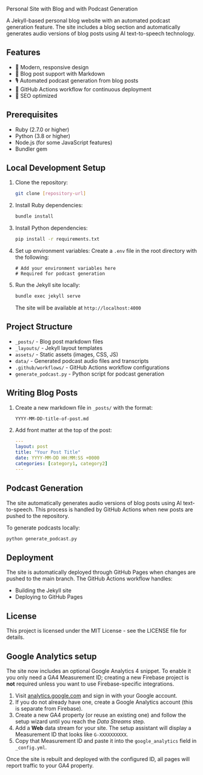 Personal Site with Blog and with Podcast Generation

A Jekyll-based personal blog website with an automated podcast generation feature. The site includes a blog section and automatically generates audio versions of blog posts using AI text-to-speech technology.

## Features

- 🎨 Modern, responsive design
- 📝 Blog post support with Markdown
- 🎙️ Automated podcast generation from blog posts
- 🔄 GitHub Actions workflow for continuous deployment
- 🎯 SEO optimized

## Prerequisites

- Ruby (2.7.0 or higher)
- Python (3.8 or higher)
- Node.js (for some JavaScript features)
- Bundler gem

## Local Development Setup

1. Clone the repository:
   ```bash
   git clone [repository-url]
   ```

2. Install Ruby dependencies:
   ```bash
   bundle install
   ```

3. Install Python dependencies:
   ```bash
   pip install -r requirements.txt
   ```

4. Set up environment variables:
   Create a `.env` file in the root directory with the following:
   ```
   # Add your environment variables here
   # Required for podcast generation
   ```

5. Run the Jekyll site locally:
   ```bash
   bundle exec jekyll serve
   ```
   The site will be available at `http://localhost:4000`

## Project Structure

- `_posts/` - Blog post markdown files
- `_layouts/` - Jekyll layout templates
- `assets/` - Static assets (images, CSS, JS)
- `data/` - Generated podcast audio files and transcripts
- `.github/workflows/` - GitHub Actions workflow configurations
- `generate_podcast.py` - Python script for podcast generation

## Writing Blog Posts

1. Create a new markdown file in `_posts/` with the format:
   ```
   YYYY-MM-DD-title-of-post.md
   ```

2. Add front matter at the top of the post:
   ```yaml
   ---
   layout: post
   title: "Your Post Title"
   date: YYYY-MM-DD HH:MM:SS +0000
   categories: [category1, category2]
   ---
   ```

## Podcast Generation

The site automatically generates audio versions of blog posts using AI text-to-speech. This process is handled by GitHub Actions when new posts are pushed to the repository.

To generate podcasts locally:
```bash
python generate_podcast.py
```

## Deployment

The site is automatically deployed through GitHub Pages when changes are pushed to the main branch. The GitHub Actions workflow handles:
- Building the Jekyll site
- Deploying to GitHub Pages


## License

This project is licensed under the MIT License - see the LICENSE file for details.

## Google Analytics setup

The site now includes an optional Google Analytics 4 snippet. To enable it you only need a GA4 Measurement ID; creating a new
Firebase project is **not** required unless you want to use Firebase-specific integrations.

1. Visit [analytics.google.com](https://analytics.google.com) and sign in with your Google account.
2. If you do not already have one, create a Google Analytics account (this is separate from Firebase).
3. Create a new GA4 property (or reuse an existing one) and follow the setup wizard until you reach the *Data Streams* step.
4. Add a **Web** data stream for your site. The setup assistant will display a Measurement ID that looks like `G-XXXXXXXXXX`.
5. Copy that Measurement ID and paste it into the `google_analytics` field in `_config.yml`.

Once the site is rebuilt and deployed with the configured ID, all pages will report traffic to your GA4 property.
